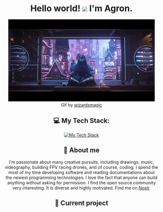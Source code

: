 <!--
**KKA11010/KKA11010** is a ✨ _special_ ✨ repository because its `README.md` (this file) appears on your GitHub profile.

Here are some ideas to get you started:

- 🔭 I’m currently working on ...
- 🌱 I’m currently learning ...
- 👯 I’m looking to collaborate on ...
- 🤔 I’m looking for help with ...
- 💬 Ask me about ...
- 📫 How to reach me: ...
- 😄 Pronouns: ...
- ⚡ Fun fact: ...
-->

<div align="center">

# Hello world! <img src="https://user-images.githubusercontent.com/42378118/110234147-e3259600-7f4e-11eb-95be-0c4047144dea.gif" width="30"> I'm Agron.
![KKA11010's GitHub Profile Header](assets/giphy.gif)
<br />
Gif by [wizardsmagic](https://giphy.com/gifs/wizardsmagic-mtgneon-kamigawa-neon-dynasty-IYQutUaiLHTxmscCLy)

## 💻 My Tech Stack:

[![My Tech Stack](https://skillicons.dev/icons?i=react,vuejs,nextjs,css,nodejs,js,ts,git,figma)](https://skillicons.dev)

## 💬 About me

I'm passionate about many creative pursuits, including drawings, music, videography, building FPV racing drones, and of course, coding. I spend the most of my time developing software and reading documentations about the newest programming technologies. I love the fact that anyone can build anything without asking for permission. I find the open source community very interesting. It is diverse and highly motivated. Find me on [Nostr](https://snort.social/p/npub1pp355axf69z8ndrz8zdnqa54s90e5xy737mwqk9e9cvt606nwszsdx8nu7).

## 🔭 Current project

<!-- I am currently maintaining [a mobile Cashu wallet for Android and iOS](https://github.com/cashubtc/eNuts). Cashu is Ecash for Bitcoin based on David Wagner's variant of Chaumian blinding. The token logic is based on [minicash](https://github.com/phyro/minicash) ([description](https://gist.github.com/phyro/935badc682057f418842c72961cf096c)) which implements a [Blind Diffie-Hellman Key Exchange](https://cypherpunks.venona.com/date/1996/03/msg01848.html) scheme written down [here](https://gist.github.com/RubenSomsen/be7a4760dd4596d06963d67baf140406). -->

</div>
